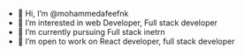 - 👋 Hi, I’m @mohammedafeefnk
- 👀 I’m interested in web Developer, Full stack developer
- 🌱 I’m currently pursuing Full stack inetrn
- 💞️ I’m open to work on React developer, full stack developer

<!---
afeefnk/afeefnk is a ✨ special ✨ repository because its `README.md` (this file) appears on your GitHub profile.
You can click the Preview link to take a look at your changes.
--->
